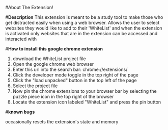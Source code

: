 #About The Extension!

#**Description**
This extension is meant to be a study tool to make those who get distracted easily when using a web browser. Allows the user to select websites they would like to add to their 'WhiteList' and when the extension is activated only websites that are in the extension can be accessed and interacted with


#**How to install this google chrome extension**
1) download the WhiteList project file
2) Open the google chrome web browser
3) Enter this url into the search bar: chrome://extensions/
4) Click the developer mode toggle in the top right of the page
5) Click the "load unpacked" button in the top left of the page
6) Select the project file
7) Now pin the chrome extensions to your browser bar by selecting the puzzle piece icon in the top right of the browser
8) Locate the extension icon labeled "WhiteList" and press the pin button

#**known bugs**

occasionally resets the extension's state and memory
